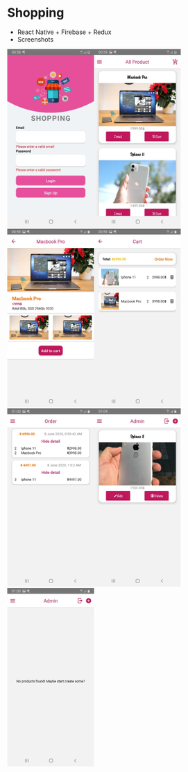 # Shopping
+ React Native + Firebase + Redux
+ Screenshots

<img src="https://github.com/tranquocviet226/Shopping/blob/master/assets/images/login.jpg?raw=true" width="200"/><img src="https://github.com/tranquocviet226/Shopping/blob/master/assets/images/home.jpg?raw=true" width="200"/><img src="https://github.com/tranquocviet226/Shopping/blob/master/assets/images/detail.jpg?raw=true" width="200"/><img src="https://github.com/tranquocviet226/Shopping/blob/master/assets/images/order.jpg?raw=true" width="200"/><img src="https://github.com/tranquocviet226/Shopping/blob/master/assets/images/invoice.jpg?raw=true" width="200"/><img src="https://github.com/tranquocviet226/Shopping/blob/master/assets/images/admin.jpg?raw=true" width="200"/><img src="https://github.com/tranquocviet226/Shopping/blob/master/assets/images/admin1.jpg?raw=true" width="200"/>
